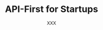 ---
published: false
layout: post
title: API-First for Startups
author: XXX
author_link: XXX
categories:
- Teams
- Engineering
- Design
---